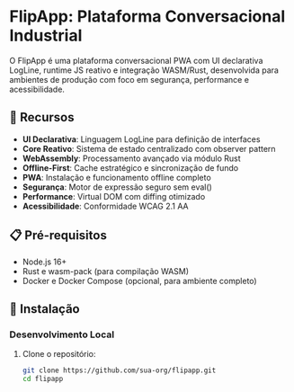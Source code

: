 # FlipApp: Plataforma Conversacional Industrial

O FlipApp é uma plataforma conversacional PWA com UI declarativa LogLine, runtime JS reativo e integração WASM/Rust, desenvolvida para ambientes de produção com foco em segurança, performance e acessibilidade.

## 🚀 Recursos

- **UI Declarativa**: Linguagem LogLine para definição de interfaces
- **Core Reativo**: Sistema de estado centralizado com observer pattern
- **WebAssembly**: Processamento avançado via módulo Rust
- **Offline-First**: Cache estratégico e sincronização de fundo
- **PWA**: Instalação e funcionamento offline completo
- **Segurança**: Motor de expressão seguro sem eval()
- **Performance**: Virtual DOM com diffing otimizado
- **Acessibilidade**: Conformidade WCAG 2.1 AA

## 📋 Pré-requisitos

- Node.js 16+
- Rust e wasm-pack (para compilação WASM)
- Docker e Docker Compose (opcional, para ambiente completo)

## 🔧 Instalação

### Desenvolvimento Local

1. Clone o repositório:
   ```bash
   git clone https://github.com/sua-org/flipapp.git
   cd flipapp